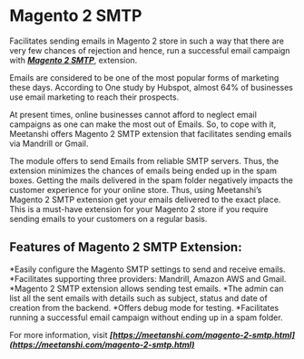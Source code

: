 # Magento 2 SMTP
Facilitates sending emails in Magento 2 store in such a way that there are very few chances of rejection and hence, run a successful email campaign with ***[Magento 2 SMTP](https://meetanshi.com/magento-2-smtp.html)***, extension.

Emails are considered to be one of the most popular forms of marketing these days. According to One study by Hubspot, almost 64% of businesses use email marketing to reach their prospects.

At present times, online businesses cannot afford to neglect email campaigns as one can make the most out of Emails. So, to cope with it, Meetanshi offers Magento 2 SMTP extension that facilitates sending emails via Mandrill or Gmail.

The module offers to send Emails from reliable SMTP servers. Thus, the extension minimizes the chances of emails being ended up in the spam boxes. Getting the mails delivered in the spam folder negatively impacts the customer experience for your online store.
Thus, using Meetanshi’s Magento 2 SMTP extension get your emails delivered to the exact place. This is a must-have extension for your Magento 2 store if you require sending emails to your customers on a regular basis.


## Features of Magento 2 SMTP Extension:
*Easily configure the Magento SMTP settings to send and receive emails.
*Facilitates supporting three providers: Mandrill, Amazon AWS and Gmail.
*Magento 2 SMTP extension allows sending test emails.
*The admin can list all the sent emails with details such as subject, status and date of creation from the backend.
*Offers debug mode for testing.
*Facilitates running a successful email campaign without ending up in a spam folder.
 
 For more information, visit ***[https://meetanshi.com/magento-2-smtp.html](https://meetanshi.com/magento-2-smtp.html)***
